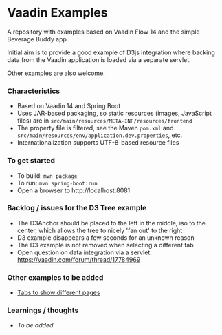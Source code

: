 # Vaadin Examples

A repository with examples based on Vaadin Flow 14 and the simple Beverage Buddy app. 

Initial aim is to provide a good example of D3js integration where backing data from the Vaadin application is loaded via a separate servlet.

Other examples are also welcome.  

### Characteristics
- Based on Vaadin 14 and Spring Boot
- Uses JAR-based packaging, so static resources (images, JavaScript files) are in `src/main/resources/META-INF/resources/frontend`
- The property file is filtered, see the Maven `pom.xml` and `src/main/resources/env/application.dev.properties`, etc.
- Internationalization supports UTF-8-based resource files  

### To get started
- To build: `mvn package`
- To run: `mvn spring-boot:run`
- Open a browser to http://localhost:8081

### Backlog / issues for the D3 Tree example
- The D3Anchor should be placed to the left in the middle, iso to the center, which allows the tree to nicely 'fan out' to the right
- D3 example disappears a few seconds for an unknown reason
- The D3 example is not removed when selecting a different tab
- Open question on data integration via a servlet: https://vaadin.com/forum/thread/17784969

### Other examples to be added
- [Tabs to show different pages](https://vaadin.com/components/vaadin-tabs/java-examples) 

### Learnings / thoughts
- _To be added_